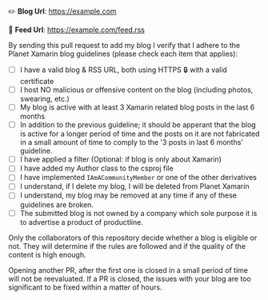<!--
If you are submitting a new blog please read and check the boxes below.
 -->

:pencil2: **Blog Url**: https://example.com

:scroll: **Feed Url**: https://example.com/feed.rss

By sending this pull request to add my blog I verify that I adhere to the Planet Xamarin blog guidelines (please check each item that applies):

- [ ] I have a valid blog & RSS URL, both using HTTPS :lock: with a valid certificate
- [ ] I host NO malicious or offensive content on the blog (including photos, swearing, etc.)
- [ ] My blog is active with at least 3 Xamarin related blog posts in the last 6 months
- [ ] In addition to the previous guideline; it should be apperant that the blog is active for a longer period of time and the posts on it are not fabricated in a small amount of time to comply to the '3 posts in last 6 months' guideline.
- [ ] I have applied a filter (Optional: if blog is only about Xamarin)
- [ ] I have added my Author class to the csproj file
- [ ] I have implemented `IAmACommunityMember` or one of the other derivatives
- [ ] I understand, if I delete my blog, I will be deleted from Planet Xamarin
- [ ] I understand, my blog may be removed at any time if any of these guidelines are broken.
- [ ] The submitted blog is not owned by a company which sole purpose it is to advertise a product of productline.

Only the collaborators of this repository decide whether a blog is eligible or not. They will determine if the rules are followed and if the quality of the content is high enough. 

Opening another PR, after the first one is closed in a small period of time will not be reevaluated. If a PR is closed, the issues with your blog are too significant to be fixed within a matter of hours.
